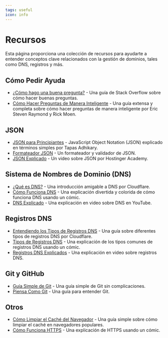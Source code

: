 ```yaml
---
tags: useful
icon: info
---
```


# Recursos

Esta página proporciona una colección de recursos para ayudarte a entender conceptos clave relacionados con la gestión de dominios, tales como DNS, registros y más.

## Cómo Pedir Ayuda

- [¿Cómo hago una buena pregunta?](https://stackoverflow.com/help/how-to-ask) - Una guía de Stack Overflow sobre cómo hacer buenas preguntas.
- [Cómo Hacer Preguntas de Manera Inteligente](http://catb.org/~esr/faqs/smart-questions.html) - Una guía extensa y completa sobre cómo hacer preguntas de manera inteligente por Eric Steven Raymond y Rick Moen.

## JSON

- [JSON para Principiantes](https://www.freecodecamp.org/news/what-is-json-a-json-file-example/) - JavaScript Object Notation (JSON) explicado en términos simples por Tapas Adhikary.
- [Formateador JSON](https://jsonformatter.org/) - Un formateador y validador de JSON.
- [JSON Explicado](https://www.youtube.com/watch?v=cj3h3Fb10QY) - Un video sobre JSON por Hostinger Academy.

## Sistema de Nombres de Dominio (DNS)

- [¿Qué es DNS?](https://www.cloudflare.com/learning/dns/what-is-dns/) - Una introducción amigable a DNS por Cloudflare.
- [Cómo Funciona DNS](https://howdns.works/) - Una explicación divertida y colorida de cómo funciona DNS usando un cómic.
- [DNS Explicado](https://www.youtube.com/watch?v=72snZctFFtA) - Una explicación en video sobre DNS en YouTube.

## Registros DNS

- [Entendiendo los Tipos de Registros DNS](https://www.cloudflare.com/learning/dns/dns-records/) - Una guía sobre diferentes tipos de registros DNS por Cloudflare.
- [Tipos de Registros DNS](https://wizardzines.com/comics/dns-record-types/) - Una explicación de los tipos comunes de registros DNS usando un cómic.
- [Registros DNS Explicados](https://www.youtube.com/watch?v=VMKbwYMoxX4) - Una explicación en video sobre registros DNS.

## Git y GitHub

- [Guía Simple de Git](https://rogerdudler.github.io/git-guide/) - Una guía simple de Git sin complicaciones.
- [Piensa Como Git](https://think-like-a-git.net/) - Una guía para entender Git.

## Otros

- [Cómo Limpiar el Caché del Navegador](https://www.hostinger.com/tutorials/clear-browser-cache) - Una guía simple sobre cómo limpiar el caché en navegadores populares.
- [Cómo Funciona HTTPS](https://howhttps.works/) - Una explicación de HTTPS usando un cómic.
